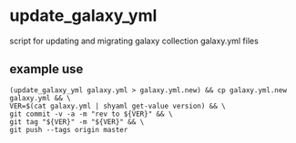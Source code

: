 # update_galaxy_yml
script for updating and migrating galaxy collection galaxy.yml files 

## example use

```
(update_galaxy_yml galaxy.yml > galaxy.yml.new) && cp galaxy.yml.new galaxy.yml && \
VER=$(cat galaxy.yml | shyaml get-value version) && \
git commit -v -a -m "rev to ${VER}" && \
git tag "${VER}" -m "${VER}" && \
git push --tags origin master
```
